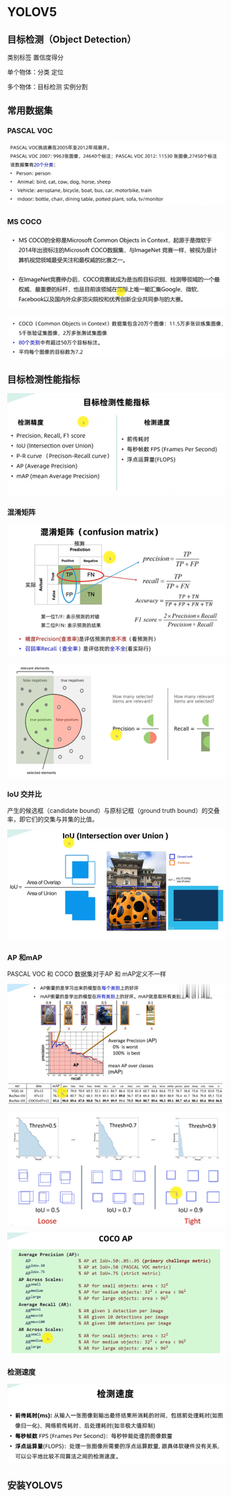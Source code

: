 # YOLOV5

## 目标检测（Object Detection）

类别标签  置信度得分



单个物体：分类 定位

多个物体：目标检测 实例分割





## 常用数据集

### PASCAL VOC

![image-20220305200259244](assets/README/image-20220305200259244.png)

### MS COCO

![image-20220305200458983](assets/README/image-20220305200458983.png)

![image-20220305202625481](assets/README/image-20220305202625481.png)

## 目标检测性能指标

![image-20220305200225447](assets/README/image-20220305200225447.png)

### 混淆矩阵

![image-20220305202813080](assets/README/image-20220305202813080.png)



![image-20220305203338974](assets/README/image-20220305203338974.png)

### IoU 交并比

产生的候选框（candidate bound）与原标记框（ground truth bound）的交叠率，即它们的交集与并集的比值。

![image-20220305203423100](assets/README/image-20220305203423100.png)

### AP 和mAP

PASCAL VOC 和 COCO 数据集对于AP 和 mAP定义不一样

![image-20220305212325872](assets/README/image-20220305212325872.png)

![image-20220305212857490](assets/README/image-20220305212857490.png)



![image-20220305213018545](assets/README/image-20220305213018545.png)



### 检测速度

![image-20220305213800247](assets/README/image-20220305213800247.png)



## 安装YOLOV5






